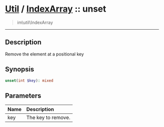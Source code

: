 # [Util](Util.md) / [IndexArray](Util-IndexArray.md) :: unset
 > im\util\IndexArray
____

## Description
Remove the element at a positional key

## Synopsis
```php
unset(int $key): mixed
```

## Parameters
| Name | Description |
| :--- | :---------- |
| key | The key to remove. |

